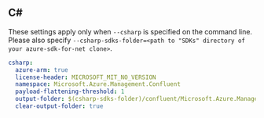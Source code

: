 ## C#

These settings apply only when `--csharp` is specified on the command line.
Please also specify `--csharp-sdks-folder=<path to "SDKs" directory of your azure-sdk-for-net clone>`.

``` yaml $(csharp)
csharp:
  azure-arm: true
  license-header: MICROSOFT_MIT_NO_VERSION
  namespace: Microsoft.Azure.Management.Confluent
  payload-flattening-threshold: 1
  output-folder: $(csharp-sdks-folder)/confluent/Microsoft.Azure.Management.Confluent/src/Generated
  clear-output-folder: true
```